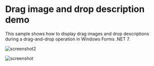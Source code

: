 # Drag image and drop description demo

This sample shows how to display drag images and drop descriptions during a drag-and-drop operation in Windows Forms .NET 7.

![screenshot2](https://user-images.githubusercontent.com/5017479/197110004-f2cf5237-9952-485c-bcc6-d15f1732e15b.png)


![screenshot](https://user-images.githubusercontent.com/5017479/197108206-2a8d4a51-ab6c-4d16-be8f-faa967318a86.png)

